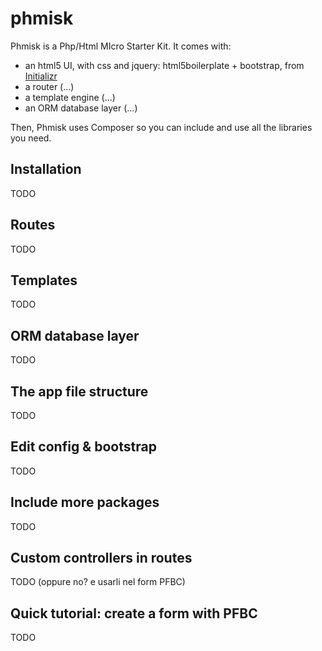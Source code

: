 phmisk
======

Phmisk is a Php/Html MIcro Starter Kit.
It comes with:
* an html5 UI, with css and jquery: html5boilerplate + bootstrap, from [Initializr](http://www.initializr.com)
* a router (...)
* a template engine (...)
* an ORM database layer (...)

Then, Phmisk uses Composer so you can include and use all the libraries you need.

Installation
------------

TODO

Routes
------

TODO

Templates
---------

TODO

ORM database layer
------------------

TODO

The app file structure
----------------------

TODO

Edit config & bootstrap
-----------------------

TODO

Include more packages
---------------------

TODO

Custom controllers in routes
----------------------------

TODO (oppure no? e usarli nel form PFBC)

Quick tutorial: create a form with PFBC
---------------------------------------

TODO
